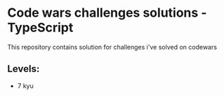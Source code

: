 # Code wars challenges solutions - TypeScript
This repository contains solution for challenges i've solved on codewars

## Levels:
- 7 kyu
